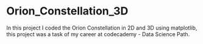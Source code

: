 # Orion_Constellation_3D
In this project I coded the Orion Constellation in 2D and 3D using matplotlib, this project was a task of my career at codecademy - Data Science Path.
